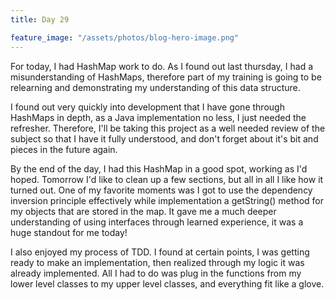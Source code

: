 ```yaml
---
title: Day 29

feature_image: "/assets/photos/blog-hero-image.png"
---
```


For today, I had HashMap work to do. As I found out last thursday, I had a misunderstanding of HashMaps,
therefore part of my training is going to be relearning and demonstrating my understanding of this
data structure.

I found out very quickly into development that I have gone through HashMaps in depth, as a Java
implementation no less, I just needed the refresher. Therefore, I'll be taking this project
as a well needed review of the subject so that I have it fully understood, and don't forget about
it's bit and pieces in the future again.

By the end of the day, I had this HashMap in a good spot, working as I'd hoped. Tomorrow I'd like to
clean up a few sections, but all in all I like how it turned out. One of my favorite moments was I
got to use the dependency inversion principle effectively while implementation a getString() method
for my objects that are stored in the map. It gave me a much deeper understanding of using interfaces
through learned experience, it was a huge standout for me today!

I also enjoyed my process of TDD. I found at certain points, I was getting ready to make an implementation,
then realized through my logic it was already implemented. All I had to do was plug in the functions from
my lower level classes to my upper level classes, and everything fit like a glove.
  
